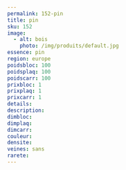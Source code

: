 ```yaml
---
permalink: 152-pin
title: pin
sku: 152
image: 
  - alt: bois
    photo: /img/produits/default.jpg
essence: pin
region: europe
poidsbloc: 100
poidsplaq: 100
poidscarr: 100
prixbloc: 1
prixplaq: 1
prixcarr: 1
details: 
description: 
dimbloc: 
dimplaq: 
dimcarr: 
couleur: 
densite: 
veines: sans
rarete: 
---
```

